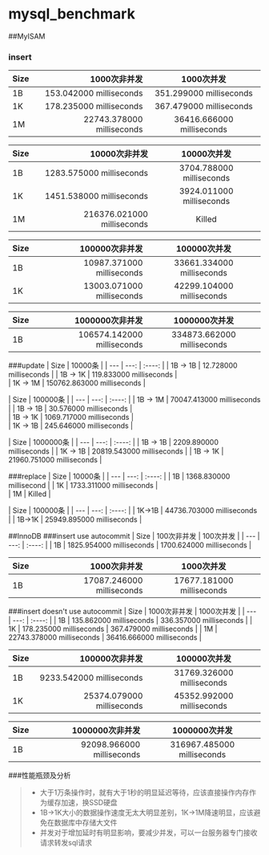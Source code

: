 # mysql_benchmark
##MyISAM
### insert
| Size | 1000次非并发 |  1000次并发  |
| --- | ---:  | :----:  |
| 1B  |   153.042000 milliseconds      |      351.299000 milliseconds  |
| 1K  |    178.235000 milliseconds     |    367.479000 milliseconds  |
| 1M  |    22743.378000 milliseconds     |   36416.666000 milliseconds |

| Size | 10000次非并发 |  10000次并发  |
| --- | ---:  | :----:  |
| 1B  |  1283.575000 milliseconds       |    3704.788000 milliseconds    |
| 1K  |   1451.538000 milliseconds      |     3924.011000 milliseconds |
| 1M  |   216376.021000 milliseconds      |    Killed|

| Size | 100000次非并发 |  100000次并发  |
| --- | ---:  | :----:  |
| 1B  |   10987.371000 milliseconds      |     33661.334000 milliseconds   |
| 1K  |      13003.071000 milliseconds   |    42299.104000 milliseconds  |

| Size | 1000000次非并发 |  1000000次并发  |
| --- | ---:  | :----:  |
| 1B  |   106574.142000 milliseconds      |     334873.662000 milliseconds   |
###update
| Size | 10000条 |
| --- | ---:  | :----:  |
| 1B -> 1B |   12.728000 milliseconds      | 
| 1B -> 1K  |    119.833000 milliseconds     |  
| 1K -> 1M  |    150762.863000 milliseconds   | 

| Size | 100000条 |
| --- | ---:  | :----:  |
| 1B -> 1M  |   70047.413000 milliseconds      | 
| 1B -> 1B |    30.576000 milliseconds     |  
| 1B -> 1K |    1069.717000 milliseconds     |  
| 1K -> 1B |    245.646000 milliseconds     |  

| Size | 1000000条 |
| --- | ---:  | :----:  |
| 1B -> 1B  |   2209.890000 milliseconds   | 
| 1K -> 1B |    20819.543000 milliseconds     | 
| 1B -> 1K  |   21960.751000 milliseconds   | 

###replace
| Size | 10000条 |
| --- | ---:  | :----:  |
| 1B  |   1368.830000 millisecond     | 
| 1K  |    1733.311000 milliseconds     |  
| 1M  |    Killed   | 

| Size | 100000条 |
| --- | ---:  | :----:  |
| 1K->1B  |   44736.703000 milliseconds     | 
| 1B->1K  |   25949.895000 milliseconds     |  

##InnoDB
###insert use autocommit
| Size | 100次非并发 |  100次并发  |
| --- | ---:  | :----:  |
| 1B  |   1825.954000 milliseconds      |     1700.624000 milliseconds   |

| Size | 1000次非并发 |  1000次并发  |
| --- | ---:  | :----:  |
| 1B  |   17087.246000 milliseconds      |     17677.181000 milliseconds   |
###insert doesn't use autocommit
| Size | 1000次非并发 |  1000次并发  |
| --- | ---:  | :----:  |
| 1B  |   135.862000 milliseconds      |      336.357000 milliseconds  |
| 1K  |    178.235000 milliseconds     |    367.479000 milliseconds  |
| 1M  |    22743.378000 milliseconds     |   36416.666000 milliseconds |

| Size | 100000次非并发 |  100000次并发  |
| --- | ---:  | :----:  |
| 1B  |   9233.542000 milliseconds      |      31769.326000 milliseconds  |
| 1K  |    25374.079000 milliseconds     |    45352.992000 milliseconds  |

| Size | 1000000次非并发 |  1000000次并发  |
| --- | ---:  | :----:  |
| 1B  |   92098.966000 milliseconds      |      316967.485000 milliseconds  |

###性能瓶颈及分析
>* 大于1万条操作时，就有大于1秒的明显延迟等待，应该直接操作内存作为缓存加速，换SSD硬盘
>* 1B->1K大小的数据操作速度无太大明显差别，1K->1M降速明显，应该避免在数据库中存储大文件
>* 并发对于增加延时有明显影响，要减少并发，可以一台服务器专门接收请求转发sql请求

